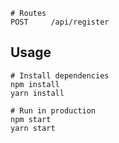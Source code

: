 ```
# Routes
POST     /api/register

```

## Usage

```
# Install dependencies
npm install
yarn install

# Run in production
npm start
yarn start
```
